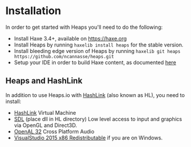 # Installation

In order to get started with Heaps you'll need to do the following:

 * Install Haxe 3.4+, available on https://haxe.org
 * Install Heaps by running `haxelib install heaps` for the stable version.
 * Install bleeding edge version of Heaps by running `haxelib git heaps https://github.com/ncannasse/heaps.git`
 * Setup your IDE in order to build Haxe content, as documented <a href="https://haxe.org/documentation/introduction/editors-and-ides.html">here</a>

## Heaps and HashLink
 
In addition to use Heaps.io with [HashLink](http://hashlink.haxe.org) (also known as HL), you need to install: 

 * [HashLink](https://github.com/HaxeFoundation/hashlink/releases) Virtual Machine
 * [SDL](https://www.libsdl.org/download-2.0.php) (place dll in HL directory) Low level access to input and graphics via OpenGL and Direct3D. 
 * [OpenAL 32](https://www.openal.org/downloads/) Cross Platform Audio
 * [VisualStudio 2015 x86 Redistributable](https://www.microsoft.com/en-us/download/details.aspx?id=48145) if you are on Windows.
